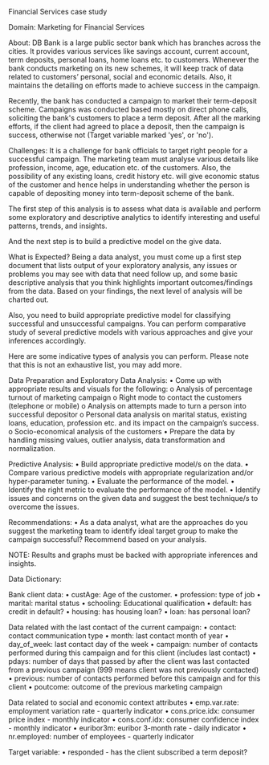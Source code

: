 Financial Services case study


Domain:
Marketing for Financial Services

About:
DB Bank is a large public sector bank which has branches across the cities. It provides various services like savings account, current account, term deposits, personal loans, home loans etc. to customers. Whenever the bank conducts marketing on its new schemes, it will keep track of data related to customers’ personal, social and economic details. Also, it maintains the detailing on efforts made to achieve success in the campaign. 

Recently, the bank has conducted a campaign to market their term-deposit scheme. Campaigns was conducted based mostly on direct phone calls, soliciting the bank's customers to place a term deposit. After all the marking efforts, if the client had agreed to place a deposit, then the campaign is success, otherwise not (Target variable marked 'yes', or 'no').

Challenges:
It is a challenge for bank officials to target right people for a successful campaign. The marketing team must analyse various details like profession, income, age, education etc. of the customers. Also, the possibility of any existing loans, credit history etc. will give economic status of the customer and hence helps in understanding whether the person is capable of depositing money into term-deposit scheme of the bank. 

The first step of this analysis is to assess what data is available and perform some exploratory and descriptive analytics to identify interesting and useful patterns, trends, and insights. 

And the next step is to build a predictive model on the give data. 

What is Expected?
Being a data analyst, you must come up a first step document that lists output of your exploratory analysis, any issues or problems you may see with data that need follow up, and some basic descriptive analysis that you think highlights important outcomes/findings from the data. Based on your findings, the next level of analysis will be charted out.

Also, you need to build appropriate predictive model for classifying successful and unsuccessful campaigns. You can perform comparative study of several predictive models with various approaches and give your inferences accordingly. 

Here are some indicative types of analysis you can perform. Please note that this is not an exhaustive list, you may add more.

Data Preparation and Exploratory Data Analysis:
•	Come up with appropriate results and visuals for the following:
o	Analysis of percentage turnout of marketing campaign
o	Right mode to contact the customers (telephone or mobile)
o	Analysis on attempts made to turn a person into successful depositor
o	Personal data analysis on marital status, existing loans, education, profession etc. and its impact on the campaign’s success.
o	Socio-economical analysis of the customers
•	Prepare the data by handling missing values, outlier analysis, data transformation and normalization.

Predictive Analysis:
•	Build appropriate predictive model/s on the data.
•	Compare various predictive models with appropriate regularization and/or hyper-parameter tuning.
•	Evaluate the performance of the model.
•	Identify the right metric to evaluate the performance of the model.
•	Identify issues and concerns on the given data and suggest the best technique/s to overcome the issues.

Recommendations:
•	As a data analyst, what are the approaches do you suggest the marketing team to identify ideal target group to make the campaign successful?  Recommend based on your analysis.

NOTE: Results and graphs must be backed with appropriate inferences and insights.

Data Dictionary:

Bank client data:
•	custAge: Age of the customer.
•	profession: type of job 
•	marital: marital status
•	schooling: Educational qualification 
•	default: has credit in default?
•	housing: has housing loan? 
•	loan: has personal loan? 

Data related with the last contact of the current campaign:
•	contact: contact communication type 
•	month: last contact month of year 
•	day_of_week: last contact day of the week 
•	campaign: number of contacts performed during this campaign and for this client (includes last contact)
•	pdays: number of days that passed by after the client was last contacted from a previous campaign (999 means client was not previously contacted)
•	previous: number of contacts performed before this campaign and for this client 
•	poutcome: outcome of the previous marketing campaign 

Data related to social and economic context attributes
•	emp.var.rate: employment variation rate - quarterly indicator 
•	cons.price.idx: consumer price index - monthly indicator 
•	cons.conf.idx: consumer confidence index - monthly indicator 
•	euribor3m: euribor 3-month rate - daily indicator 
•	nr.employed: number of employees - quarterly indicator 

Target variable:
•	responded - has the client subscribed a term deposit? 



